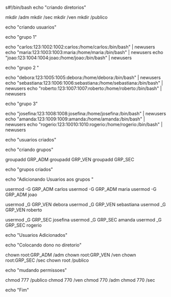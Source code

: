 s#!/bin/bash
echo "criando diretorios"

mkdir /adm
mkdir /sec
mkdir /ven
mkdir /publico

echo "criando usuarios"

echo "grupo 1"

echo "carlos:123:1002:1002:carlos:/home/carlos:/bin/bash" | newusers
echo "maria:123:1003:1003:maria:/home/maria:/bin/bash" | newusers
echo "joao:123:1004:1004:joao:/home/joao:/bin/bash" | newusers

echo "grupo 2 "

echo "debora:123:1005:1005:debora:/home/debora:/bin/bash" | newusers
echo "sebastiana:123:1006:1006:sebastiana:/home/sebastiana:/bin/bash" | newusers
echo "roberto:123:1007:1007:roberto:/home/roberto:/bin/bash" | newusers

echo "grupo 3"

echo "josefina:123:1008:1008:josefina:/home/josefina:/bin/bash" | newusers
echo "amanda:123:1009:1009:amanda:/home/amanda:/bin/bash" | newusers
echo "rogerio:123:10010:1010:rogerio:/home/rogerio:/bin/bash" | newusers

echo "usuarios criados"

echo "criando grupos"

groupadd GRP_ADM
groupadd GRP_VEN
groupadd GRP_SEC

echo "grupos criados"

echo "Adicionando Usuarios aos grupos "

usermod -G GRP_ADM carlos
usermod -G GRP_ADM maria
usermod -G GRP_ADM joao

usermod _G GRP_VEN debora
usermod _G GRP_VEN sebastiana
usermod _G GRP_VEN roberto

usermod _G GRP_SEC josefina
usermod _G GRP_SEC amanda
usermod _G GRP_SEC rogerio

echo "Usuarios Adicionados"

echo "Colocando dono no diretorio"

chown root:GRP_ADM /adm
chown root:GRP_VEN /ven
chown root:GRP_SEC /sec
chown root /publico

echo "mudando permissoes"

chmod 777 /publico
chmod 770 /ven
chmod 770 /adm
chmod 770 /sec

echo "Fim"

